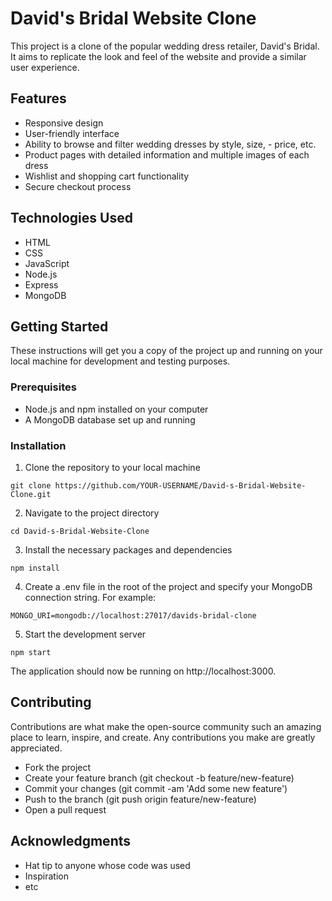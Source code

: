 
# David's Bridal Website Clone
This project is a clone of the popular wedding dress retailer, David's Bridal. It aims to replicate the look and feel of the website and provide a similar user experience.

## Features
- Responsive design
- User-friendly interface
- Ability to browse and filter wedding dresses by style, size, - price, etc.
- Product pages with detailed information and multiple images of each dress
- Wishlist and shopping cart functionality
- Secure checkout process

## Technologies Used
- HTML
- CSS
- JavaScript
- Node.js
- Express
- MongoDB

## Getting Started
These instructions will get you a copy of the project up and running on your local machine for development and testing purposes.

### Prerequisites
- Node.js and npm installed on your computer
- A MongoDB database set up and running

### Installation
1. Clone the repository to your local machine
```
git clone https://github.com/YOUR-USERNAME/David-s-Bridal-Website-Clone.git
```
2. Navigate to the project directory
```
cd David-s-Bridal-Website-Clone
```
3. Install the necessary packages and dependencies
```
npm install
```
4. Create a .env file in the root of the project and specify your MongoDB connection string. For example:
```
MONGO_URI=mongodb://localhost:27017/davids-bridal-clone
```
5. Start the development server
```
npm start
```
The application should now be running on http://localhost:3000.

## Contributing
Contributions are what make the open-source community such an amazing place to learn, inspire, and create. Any contributions you make are greatly appreciated.

- Fork the project
- Create your feature branch (git checkout -b feature/new-feature)
- Commit your changes (git commit -am 'Add some new feature')
- Push to the branch (git push origin feature/new-feature)
- Open a pull request

## Acknowledgments
- Hat tip to anyone whose code was used
- Inspiration
- etc
